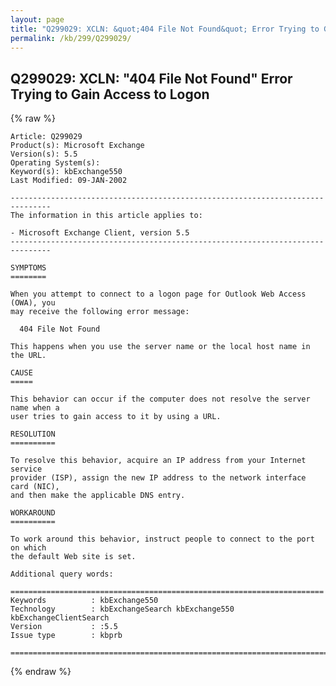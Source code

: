 ```yaml
---
layout: page
title: "Q299029: XCLN: &quot;404 File Not Found&quot; Error Trying to Gain Access to Logon"
permalink: /kb/299/Q299029/
---
```


## Q299029: XCLN: &quot;404 File Not Found&quot; Error Trying to Gain Access to Logon

{% raw %}

	Article: Q299029
	Product(s): Microsoft Exchange
	Version(s): 5.5
	Operating System(s): 
	Keyword(s): kbExchange550
	Last Modified: 09-JAN-2002
	
	-------------------------------------------------------------------------------
	The information in this article applies to:
	
	- Microsoft Exchange Client, version 5.5 
	-------------------------------------------------------------------------------
	
	SYMPTOMS
	========
	
	When you attempt to connect to a logon page for Outlook Web Access (OWA), you
	may receive the following error message:
	
	  404 File Not Found
	
	This happens when you use the server name or the local host name in the URL.
	
	CAUSE
	=====
	
	This behavior can occur if the computer does not resolve the server name when a
	user tries to gain access to it by using a URL.
	
	RESOLUTION
	==========
	
	To resolve this behavior, acquire an IP address from your Internet service
	provider (ISP), assign the new IP address to the network interface card (NIC),
	and then make the applicable DNS entry.
	
	WORKAROUND
	==========
	
	To work around this behavior, instruct people to connect to the port on which
	the default Web site is set.
	
	Additional query words:
	
	======================================================================
	Keywords          : kbExchange550 
	Technology        : kbExchangeSearch kbExchange550 kbExchangeClientSearch
	Version           : :5.5
	Issue type        : kbprb
	
	=============================================================================
	

{% endraw %}
